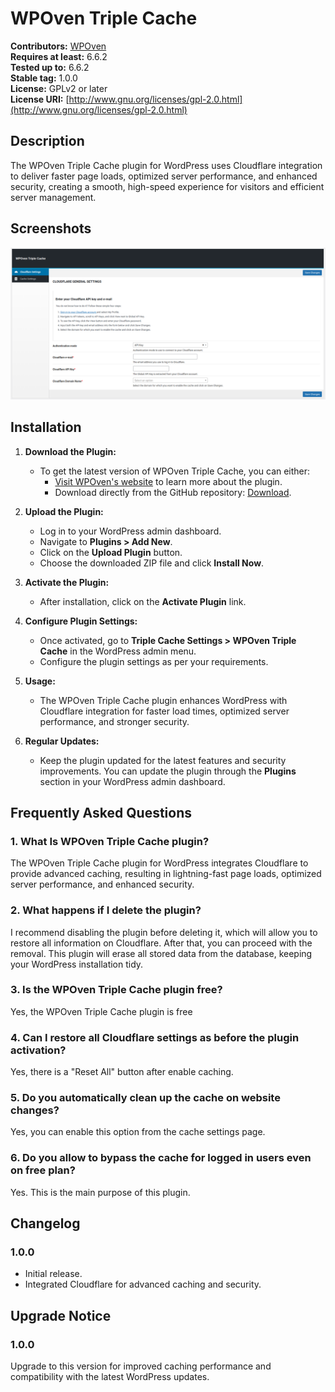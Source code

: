 # WPOven Triple Cache

**Contributors:** [WPOven](https://www.wpoven.com/)  
**Requires at least:** 6.6.2  
**Tested up to:** 6.6.2  
**Stable tag:** 1.0.0  
**License:** GPLv2 or later  
**License URI:** [http://www.gnu.org/licenses/gpl-2.0.html](http://www.gnu.org/licenses/gpl-2.0.html)  

## Description

The WPOven Triple Cache plugin for WordPress uses Cloudflare integration to deliver faster page loads, optimized server performance, and enhanced security, creating a smooth, high-speed experience for visitors and efficient server management.

## Screenshots
![Triple Cache](https://github.com/baseapp/wpoven_triplecache/blob/main/assets/screenshots/wpoven-triple-cache.png)

## Installation

1. **Download the Plugin:**
   - To get the latest version of WPOven Triple Cache, you can either:
     - [Visit WPOven's website](https://www.wpoven.com/plugins/wpoven-triple-cache) to learn more about the plugin.
     - Download directly from the GitHub repository: [Download](https://github.com/baseapp/wpoven_triplecache/releases/download/1.0.0/wpoven-triple-cache-2024-11-11.zip).


2. **Upload the Plugin:**
   - Log in to your WordPress admin dashboard.
   - Navigate to **Plugins > Add New**.
   - Click on the **Upload Plugin** button.
   - Choose the downloaded ZIP file and click **Install Now**.

3. **Activate the Plugin:**
   - After installation, click on the **Activate Plugin** link.

4. **Configure Plugin Settings:**
   - Once activated, go to **Triple Cache Settings > WPOven Triple Cache** in the WordPress admin menu.
   - Configure the plugin settings as per your requirements.

5. **Usage:**
   - The WPOven Triple Cache plugin enhances WordPress with Cloudflare integration for faster load times, optimized server performance, and stronger security.

6. **Regular Updates:**
   - Keep the plugin updated for the latest features and security improvements. You can update the plugin through the **Plugins** section in your WordPress admin dashboard.

## Frequently Asked Questions

### 1. What Is WPOven Triple Cache plugin?
The WPOven Triple Cache plugin for WordPress integrates Cloudflare to provide advanced caching, resulting in lightning-fast page loads, optimized server performance, and enhanced security.

### 2. What happens if I delete the plugin?
I recommend disabling the plugin before deleting it, which will allow you to restore all information on Cloudflare. After that, you can proceed with the removal. This plugin will erase all stored data from the database, keeping your WordPress installation tidy.

### 3. Is the WPOven Triple Cache plugin free?
Yes, the WPOven Triple Cache plugin is free

### 4. Can I restore all Cloudflare settings as before the plugin activation?
Yes, there is a "Reset All" button after enable caching.

### 5. Do you automatically clean up the cache on website changes?
Yes, you can enable this option from the cache settings page.

### 6. Do you allow to bypass the cache for logged in users even on free plan?
Yes. This is the main purpose of this plugin.

## Changelog

### 1.0.0
- Initial release.
- Integrated Cloudflare for advanced caching and security.

## Upgrade Notice

### 1.0.0
Upgrade to this version for improved caching performance and compatibility with the latest WordPress updates.
